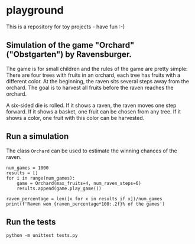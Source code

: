 # playground

This is a repository for toy projects - have fun :-)



## Simulation of the game "Orchard" ("Obstgarten") by Ravensburger.

The game is for small children and the rules of the game are pretty simple:
There are four trees with fruits in an orchard, each tree has fruits with a different color.
At the beginning, the raven sits several steps away from the orchard.
The goal is to harvest all fruits before the raven reaches the orchard.

A six-sided die is rolled. If it shows a raven, the raven moves one
step forward. If it shows a basket, one fruit can be chosen from any tree.
If it shows a color, one fruit with this color can be harvested.


## Run a simulation
The class `Orchard` can be used to estimate the winning chances of the raven.
```from orchard import Orchard
num_games = 1000
results = []
for i in range(num_games):
    game = Orchard(max_fruits=4, num_raven_steps=6)
    results.append(game.play_game())

raven_percentage = len([x for x in results if x])/num_games
print(f'Raven won {raven_percentage*100:.2f}% of the games')
```

## Run the tests
```python -m unittest tests.py```
